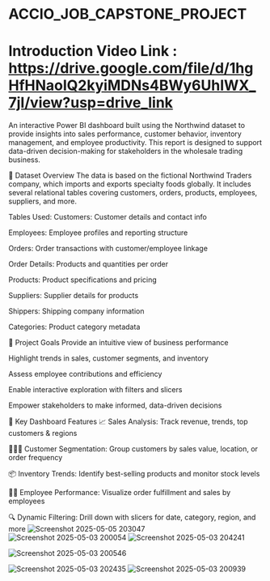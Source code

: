 # ACCIO_JOB_CAPSTONE_PROJECT
# Introduction Video Link : https://drive.google.com/file/d/1hgHfHNaoIQ2kyiMDNs4BWy6UhIWX_7jI/view?usp=drive_link
An interactive Power BI dashboard built using the Northwind dataset to provide insights into sales performance, customer behavior, inventory management, and employee productivity. This report is designed to support data-driven decision-making for stakeholders in the wholesale trading business.

📁 Dataset Overview
The data is based on the fictional Northwind Traders company, which imports and exports specialty foods globally. It includes several relational tables covering customers, orders, products, employees, suppliers, and more.

Tables Used:
Customers: Customer details and contact info

Employees: Employee profiles and reporting structure

Orders: Order transactions with customer/employee linkage

Order Details: Products and quantities per order

Products: Product specifications and pricing

Suppliers: Supplier details for products

Shippers: Shipping company information

Categories: Product category metadata

🎯 Project Goals
Provide an intuitive view of business performance

Highlight trends in sales, customer segments, and inventory

Assess employee contributions and efficiency

Enable interactive exploration with filters and slicers

Empower stakeholders to make informed, data-driven decisions

📌 Key Dashboard Features
📈 Sales Analysis: Track revenue, trends, top customers & regions

🧑‍🤝‍🧑 Customer Segmentation: Group customers by sales value, location, or order frequency

📦 Inventory Trends: Identify best-selling products and monitor stock levels

👨‍💼 Employee Performance: Visualize order fulfillment and sales by employees

🔍 Dynamic Filtering: Drill down with slicers for date, category, region, and more
![Screenshot 2025-05-05 203047](https://github.com/user-attachments/assets/4c771c56-95fb-4717-bb28-f10bef0cbf8c)
![Screenshot 2025-05-03 200054](https://github.com/user-attachments/assets/7905a708-cf34-4b70-b35b-2aa385909df4)
![Screenshot 2025-05-03 204241](https://github.com/user-attachments/assets/c462a827-1d92-49a3-abb1-1d8fdfb2a3c6)

![Screenshot 2025-05-03 200546](https://github.com/user-attachments/assets/274f84bd-ab8f-4579-a539-e7ccedfc639a)

![Screenshot 2025-05-03 202435](https://github.com/user-attachments/assets/60803bf6-ef67-4b90-8824-50b110a671c7)
![Screenshot 2025-05-03 200939](https://github.com/user-attachments/assets/4cbba0e6-9575-4b5e-b67e-6641ccaa91d6)

